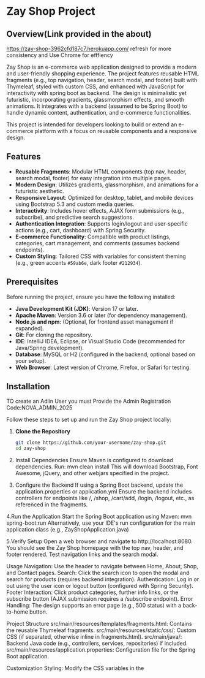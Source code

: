 # Zay Shop Project

## Overview(Link provided in the about)
https://zay-shop-3962cfd187c7.herokuapp.com/ refresh for more consistency and Use Chrome for efffiency

Zay Shop is an e-commerce web application designed to provide a modern and user-friendly shopping experience. The project features reusable HTML fragments (e.g., top navigation, header, search modal, and footer) built with Thymeleaf, styled with custom CSS, and enhanced with JavaScript for interactivity with spring boot as backend. The design is minimalistic yet futuristic, incorporating gradients, glassmorphism effects, and smooth animations. It integrates with a backend (assumed to be Spring Boot) to handle dynamic content, authentication, and e-commerce functionalities.

This project is intended for developers looking to build or extend an e-commerce platform with a focus on reusable components and a responsive design.

## Features

- **Reusable Fragments**: Modular HTML components (top nav, header, search modal, footer) for easy integration into multiple pages.
- **Modern Design**: Utilizes gradients, glassmorphism, and animations for a futuristic aesthetic.
- **Responsive Layout**: Optimized for desktop, tablet, and mobile devices using Bootstrap 5.3 and custom media queries.
- **Interactivity**: Includes hover effects, AJAX form submissions (e.g., subscribe), and predictive search suggestions.
- **Authentication Integration**: Supports login/logout and user-specific actions (e.g., cart, dashboard) with Spring Security.
- **E-commerce Functionality**: Compatible with product listings, categories, cart management, and comments (assumes backend endpoints).
- **Custom Styling**: Tailored CSS with variables for consistent theming (e.g., green accents `#59ab6e`, dark footer `#212934`).

## Prerequisites

Before running the project, ensure you have the following installed:

- **Java Development Kit (JDK)**: Version 17 or later.
- **Apache Maven**: Version 3.6 or later (for dependency management).
- **Node.js and npm**: (Optional, for frontend asset management if expanded).
- **Git**: For cloning the repository.
- **IDE**: IntelliJ IDEA, Eclipse, or Visual Studio Code (recommended for Java/Spring development).
- **Database**: MySQL or H2 (configured in the backend, optional based on your setup).
- **Web Browser**: Latest version of Chrome, Firefox, or Safari for testing.

## Installation

TO create an Adlin User you must Provide the Admin Registration Code:NOVA_ADMIN_2025

Follow these steps to set up and run the Zay Shop project locally:

1. **Clone the Repository**
   ```bash
   git clone https://github.com/your-username/zay-shop.git
   cd zay-shop
2. Install Dependencies
Ensure Maven is configured to download dependencies.
Run: mvn clean install
This will download Bootstrap, Font Awesome, jQuery, and other webjars specified in the project.

3. Configure the Backend
If using a Spring Boot backend, update the application.properties or application.yml
Ensure the backend includes controllers for endpoints like /, /shop, /cart/add, /login, /logout, etc., as referenced in the fragments.

4.Run the Application
Start the Spring Boot application using Maven:
mvn spring-boot:run
Alternatively, use your IDE's run configuration for the main application class (e.g., ZayShopApplication.java)

5.Verify Setup
Open a web browser and navigate to http://localhost:8080.
You should see the Zay Shop homepage with the top nav, header, and footer rendered. Test navigation links and the search modal.

Usage
Navigation: Use the header to navigate between Home, About, Shop, and Contact pages.
Search: Click the search icon to open the modal and search for products (requires backend integration).
Authentication: Log in or out using the user icon or logout button (configured with Spring Security).
Footer Interaction: Click product categories, further info links, or the subscribe button (AJAX submission requires a /subscribe endpoint).
Error Handling: The design supports an error page (e.g., 500 status) with a back-to-home button.


Project Structure
src/main/resources/templates/fragments.html: Contains the reusable Thymeleaf fragments.
src/main/resources/static/css/: Custom CSS (if separated, otherwise inline in fragments.html).
src/main/java/: Backend Java code (e.g., controllers, services, repositories) if included.
src/main/resources/application.properties: Configuration file for the Spring Boot application.


Customization
Styling: Modify the CSS variables in the <style> tag of fragments.html to change colors or themes.
Endpoints: Update th:href attributes to match your backend API endpoints.
Assets: Replace placeholder images (e.g., /static/img/apple-icon.png) with your own.
Functionality: Extend JavaScript in fragments.html for additional interactivity (e.g., real search API integration).

Contributing
Fork the repository.
Create a new branch (git checkout -b feature-branch).
Make your changes and commit them (git commit -m "Add new feature").
Push to the branch (git push origin feature-branch).
Open a pull request.

Contact
For issues or questions, please open an issue on the GitHub repository or contact basharbidjere@gmail

